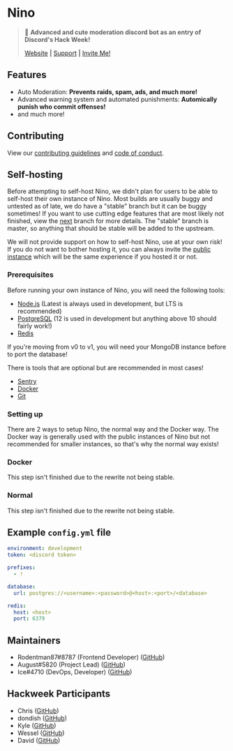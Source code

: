 # Nino
> :hammer: **Advanced and cute moderation discord bot as an entry of Discord's Hack Week!**
>
> [Website](https://nino.floofy.dev) **|** [Support](https://discord.gg/JjHGR6vhcG) **|** [Invite Me!](https://discord.com/oauth2/authorize?client_id=531613242473054229&scope=bot)

## Features
- Auto Moderation: **Prevents raids, spam, ads, and much more!**
- Advanced warning system and automated punishments: **Automically punish who commit offenses!**
- and much more!

## Contributing
View our [contributing guidelines](https://github.com/NinoDiscord/Nino/blob/master/CONTRIBUTING.md) and [code of conduct](https://github.com/NinoDiscord/Nino/blob/master/CODE_OF_CONDUCT.md).

## Self-hosting
Before attempting to self-host Nino, we didn't plan for users to be able to self-host their own instance of Nino. Most builds are usually buggy and untested as of late, we do have a "stable" branch but it can be buggy sometimes! If you want to use cutting edge features that are most likely not finished, view the [next](https://github.com/NinoDiscord/Nino/tree/next) branch for more details. The "stable" branch is master, so anything that should be stable will be added to the upstream.

We will not provide support on how to self-host Nino, use at your own risk! If you do not want to bother hosting it, you can always invite the [public instance](https://discord.com/oauth2/authorize?client_id=531613242473054229&scope=bot) which will be the same experience if you hosted it or not.

### Prerequisites
Before running your own instance of Nino, you will need the following tools:

- [Node.js](https://nodejs.org) (Latest is always used in development, but LTS is recommended)
- [PostgreSQL](https://postgresql.org) (12 is used in development but anything above 10 should fairly work!)
- [Redis](https://redis.io)

If you're moving from v0 to v1, you will need your MongoDB instance before to port the database!

There is tools that are optional but are recommended in most cases!

- [Sentry](https://sentry.io)
- [Docker](https://docker.com)
- [Git](https://git-scm.com)

### Setting up
There are 2 ways to setup Nino, the normal way and the Docker way. The Docker way is generally used with the public instances of Nino but not recommended for smaller instances, so that's why the normal way exists!

### Docker
This step isn't finished due to the rewrite not being stable.

### Normal
This step isn't finished due to the rewrite not being stable.

## Example `config.yml` file
```yml
environment: development
token: <discord token>

prefixes:
  - !

database:
  url: postgres://<username>:<password>@<host>:<port>/<database>

redis:
  host: <host>
  port: 6379
```

## Maintainers
* Rodentman87#8787 (Frontend Developer) ([GitHub](https://github.com/Rodentman87))
* August#5820 (Project Lead) ([GitHub](https://github.com/auguwu))
* Ice#4710 (DevOps, Developer) ([GitHub](https://github.com/IceeMC))

## Hackweek Participants
* Chris ([GitHub](https://github.com/auguwu))
* dondish ([GitHub](https://github.com/dondish))
* Kyle ([GitHub](https://github.com/scrap))
* Wessel ([GitHub](https://github.com/Wessel))
* David ([GitHub](https://github.com/davidjcralph))
